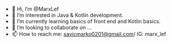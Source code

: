 - 👋 Hi, I’m @MarxLef
- 👀 I’m interested in Java & Kotlin development.
- 🌱 I’m currently learning basics of front end and Kotlin basics.
- 💞️ I’m looking to collaborate on ...
- 📫 How to reach me: savicmarko0201@gmail.com/ IG: marx_lef

<!---
MarxLef/MarxLef is a ✨ special ✨ repository because its `README.md` (this file) appears on your GitHub profile.
You can click the Preview link to take a look at your changes.
--->
